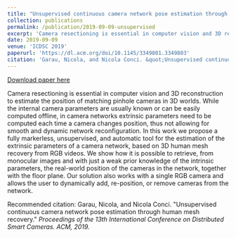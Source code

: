 ```yaml
---
title: "Unsupervised continuous camera network pose estimation through human mesh recovery"
collection: publications
permalink: /publication/2019-09-09-unsupervised
excerpt: 'Camera resectioning is essential in computer vision and 3D reconstruction to estimate the position of matching pinhole cameras in 3D worlds. While the internal camera parameters are usually known or can be easily computed offline, in camera networks extrinsic parameters need to be computed each time a camera changes position, thus not allowing for smooth and dynamic network reconfiguration. In this work we propose a fully markerless, unsupervised, and automatic tool for the estimation of the extrinsic parameters of a camera network, based on 3D human mesh recovery from RGB videos. We show how it is possible to retrieve, from monocular images and with just a weak prior knowledge of the intrinsic parameters, the real-world position of the cameras in the network, together with the floor plane. Our solution also works with a single RGB camera and allows the user to dynamically add, re-position, or remove cameras from the network.'
date: 2019-09-09
venue: 'ICDSC 2019'
paperurl: 'https://dl.acm.org/doi/10.1145/3349801.3349803'
citation: 'Garau, Nicola, and Nicola Conci. &quot;Unsupervised continuous camera network pose estimation through human mesh recovery.&quot; <i>Proceedings of the 13th International Conference on Distributed Smart Cameras. ACM, 2019.</i>'
---
```


<a href='https://dl.acm.org/doi/10.1145/3349801.3349803'>Download paper here</a>

Camera resectioning is essential in computer vision and 3D reconstruction to estimate the position of matching pinhole cameras in 3D worlds. While the internal camera parameters are usually known or can be easily computed offline, in camera networks extrinsic parameters need to be computed each time a camera changes position, thus not allowing for smooth and dynamic network reconfiguration. In this work we propose a fully markerless, unsupervised, and automatic tool for the estimation of the extrinsic parameters of a camera network, based on 3D human mesh recovery from RGB videos. We show how it is possible to retrieve, from monocular images and with just a weak prior knowledge of the intrinsic parameters, the real-world position of the cameras in the network, together with the floor plane. Our solution also works with a single RGB camera and allows the user to dynamically add, re-position, or remove cameras from the network.

Recommended citation: Garau, Nicola, and Nicola Conci. "Unsupervised continuous camera network pose estimation through human mesh recovery." <i>Proceedings of the 13th International Conference on Distributed Smart Cameras. ACM, 2019.</i>